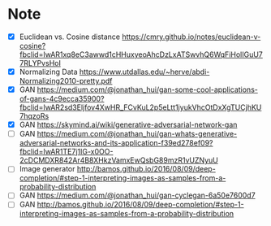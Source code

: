 # Note

- [x] Euclidean vs. Cosine distance https://cmry.github.io/notes/euclidean-v-cosine?fbclid=IwAR1xq8eC3awwd1cHHuxyeoAhcDzLxATSwvhQ6WqFiHolIGuU77RLYPvsHoI
- [x] Normalizing Data https://www.utdallas.edu/~herve/abdi-Normalizing2010-pretty.pdf
- [x] GAN https://medium.com/@jonathan_hui/gan-some-cool-applications-of-gans-4c9ecca35900?fbclid=IwAR2sd3Eljfov4XwHR_FCvKuL2p5eLtt1jyukVhcOtDxXgTUCjhKU7hqzoRs
- [x] GAN https://skymind.ai/wiki/generative-adversarial-network-gan
- [ ] GAN https://medium.com/@jonathan_hui/gan-whats-generative-adversarial-networks-and-its-application-f39ed278ef09?fbclid=IwAR1TE7j1IG-x0OO-2cDCMDXR842Ar4B8XHkzVamxEwQsbG89mzR1vUZNyuU
- [ ] Image generator http://bamos.github.io/2016/08/09/deep-completion/#step-1-interpreting-images-as-samples-from-a-probability-distribution
- [ ] GAN https://medium.com/@jonathan_hui/gan-cyclegan-6a50e7600d7
- [ ] GAN http://bamos.github.io/2016/08/09/deep-completion/#step-1-interpreting-images-as-samples-from-a-probability-distribution
